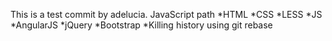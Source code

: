 This is a test commit by adelucia. JavaScript path
*HTML
*CSS
*LESS
*JS
*AngularJS
*jQuery
*Bootstrap
*Killing history using git rebase